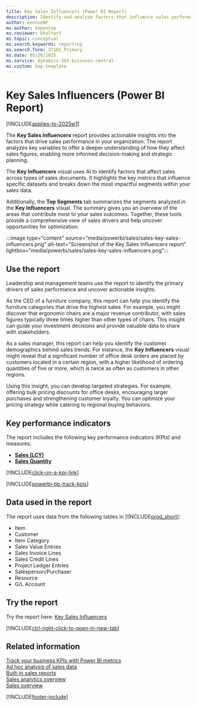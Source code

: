 ```yaml
---
title: Key Sales Influencers (Power BI Report)
description: Identify and analyze factors that influence sales performance. Explore the most impactful variables and trends based on sales data.
author: kennieNP
ms.author: kepontop
ms.reviewer: bholtorf
ms.topic: conceptual
ms.search.keywords: reporting
ms.search.form: 37102_Primary
ms.date: 05/20/2025
ms.service: dynamics-365-business-central
ms.custom: bap-template
---
```


# Key Sales Influencers (Power BI Report)

[!INCLUDE[applies-to-2025w1](includes/applies-to-2025w1.md)]

The **Key Sales Influencers** report provides actionable insights into the factors that drive sales performance in your organization. The report analyzes key variables to offer a deeper understanding of how they affect sales figures, enabling more informed decision-making and strategic planning.

The **Key Influencers** visual uses AI to identify factors that affect sales across types of sales documents. It highlights the key metrics that influence specific datasets and breaks down the most impactful segments within your sales data.

Additionally, the **Top Segments** tab summarizes the segments analyzed in the **Key Influencers** visual. The summary gives you an overview of the areas that contribute most to your sales outcomes. Together, these tools provide a comprehensive view of sales drivers and help uncover opportunities for optimization.

:::image type="content" source="media/powerbi/sales/sales-key-sales-influencers.png" alt-text="Screenshot of the Key Sales Influencers report" lightbox="media/powerbi/sales/sales-key-sales-influencers.png":::

## Use the report

Leadership and management teams use the report to identify the primary drivers of sales performance and uncover actionable insights.

As the CEO of a furniture company, this report can help you identify the furniture categories that drive the highest sales. For example, you might discover that ergonomic chairs are a major revenue contributor, with sales figures typically three times higher than other types of chairs. This insight can guide your investment decisions and provide valuable data to share with stakeholders.

As a sales manager, this report can help you identify the customer demographics behind sales trends. For instance, the **Key Influencers** visual might reveal that a significant number of office desk orders are placed by customers located in a certain region, with a higher likelihood of ordering quantities of five or more, which is twice as often as customers in other regions.

Using this insight, you can develop targeted strategies. For example, offering bulk pricing discounts for office desks, encouraging larger purchases and strengthening customer loyalty. You can optimize your pricing strategy while catering to regional buying behaviors.

## Key performance indicators

The report includes the following key performance indicators (KPIs) and measures:

- [**Sales (LCY)**](sales-powerbi-sales-kpis.md#sales-lcy)  
- [**Sales Quantity**](sales-powerbi-sales-kpis.md#sales-quantity)

[!INCLUDE[click-on-a-kpi-link](includes/click-on-a-kpi-link.md)] 

[!INCLUDE[powerbi-tip-track-kpis](includes/powerbi-tip-track-kpis.md)]

## Data used in the report

The report uses data from the following tables in [!INCLUDE[prod_short](includes/prod_short.md)]:

- Item
- Customer
- Item Category
- Sales Value Entries
- Sales Invoice Lines
- Sales Credit Lines
- Project Ledger Entries
- Salesperson/Purchaser
- Resource
- G/L Account

## Try the report

Try the report here: [Key Sales Influencers](https://businesscentral.dynamics.com?page=37102)

[!INCLUDE[ctrl-right-click-to-open-in-new-tab](includes/ctrl-right-click-to-open-in-new-tab.md)]

## Related information

[Track your business KPIs with Power BI metrics](track-kpis-with-power-bi-metrics.md)  
[Ad hoc analysis of sales data](ad-hoc-analysis-sales.md)  
[Built-in sales reports](sales-reports.md)  
[Sales analytics overview](sales-analytics-overview.md)  
[Sales overview](sales-manage-sales.md)  

[!INCLUDE[footer-include](includes/footer-banner.md)]